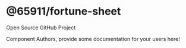 @65911/fortune-sheet
===============================================
Open Source GitHub Project

Component Authors, provide some documentation for your users here!